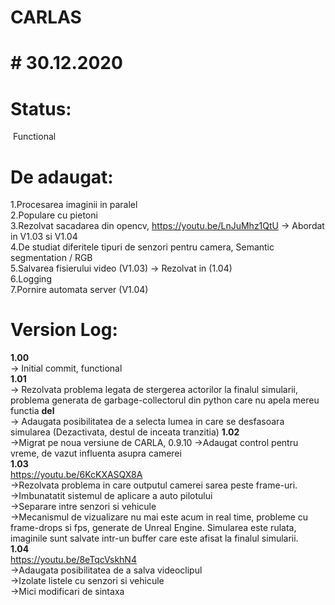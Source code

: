 # CARLAS
# # 30.12.2020  
# Status:  
&nbsp;Functional  
# De adaugat:  
1.Procesarea imaginii in paralel  
2.Populare cu pietoni  
3.Rezolvat sacadarea din opencv, https://youtu.be/LnJuMhz1QtU -> Abordat in V1.03 si V1.04  
4.De studiat diferitele tipuri de senzori pentru camera, Semantic segmentation / RGB  
5.Salvarea fisierului video (V1.03) -> Rezolvat in (1.04)  
6.Logging  
7.Pornire automata server (V1.04)

#  Version Log:  
**1.00**    
-> Initial commit, functional  
**1.01**   
-> Rezolvata problema legata de stergerea actorilor la finalul simularii, problema generata de garbage-collectorul din python care nu apela mereu functia __del__  
-> Adaugata posibilitatea de a selecta lumea in care se desfasoara simularea (Dezactivata, destul de inceata tranzitia)
**1.02**    
->Migrat pe noua versiune de CARLA, 0.9.10
->Adaugat control pentru vreme, de vazut influenta asupra camerei  
**1.03**    
https://youtu.be/6KcKXASQX8A  
->Rezolvata problema in care outputul camerei sarea peste frame-uri.  
->Imbunatatit sistemul de aplicare a auto pilotului  
->Separare intre senzori si vehicule  
->Mecanismul de vizualizare nu mai este acum in real time, probleme cu frame-drops si fps, generate de Unreal Engine. Simularea este rulata, imaginile sunt salvate intr-un buffer care este afisat la finalul simularii.  
**1.04**    
https://youtu.be/8eTqcVskhN4  
->Adaugata posibilitatea de a salva videoclipul  
->Izolate listele cu senzori si vehicule  
->Mici modificari de sintaxa
